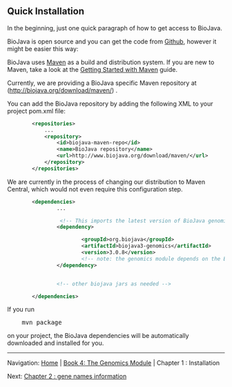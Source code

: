 ## Quick Installation

In the beginning, just one quick paragraph of how to get access to BioJava.

BioJava is open source and you can get the code from [Github](https://github.com/biojava/biojava), however it might be easier this way:

BioJava uses [Maven](http://maven.apache.org/) as a build and distribution system. If you are new to Maven, take a look at the [Getting Started with Maven](http://maven.apache.org/guides/getting-started/index.html)  guide.

Currently, we are providing a BioJava specific Maven repository at (http://biojava.org/download/maven/) .

You can add the BioJava repository by adding the following XML to your project pom.xml file:

```xml
        <repositories>
            ...
            <repository>
                <id>biojava-maven-repo</id>
                <name>BioJava repository</name>
                <url>http://www.biojava.org/download/maven/</url>           
            </repository>
        </repositories>
```

We are currently in the process of changing our distribution to Maven Central, which would not even require this configuration step.

```xml
        <dependencies>
                ...

                 <!-- This imports the latest version of BioJava genomics module -->
                <dependency>

                        <groupId>org.biojava</groupId>
                        <artifactId>biojava3-genomics</artifactId>
                        <version>3.0.8</version>
                        <!-- note: the genomics module depends on the BioJava-core module and will import it automatically -->
                </dependency>


                <!-- other biojava jars as needed -->

        </dependencies> 
```

If you run 

<pre>
    mvn package
</pre>

 on your project, the BioJava dependencies will be automatically downloaded and installed for you.


[footer]: # (Automatically generated footer. Don't edit below here.)

---

Navigation:
[Home](../README.md)
| [Book 4: The Genomics Module](README.md)
| Chapter 1 : Installation

Next: [Chapter 2 : gene names information](genenames.md)
